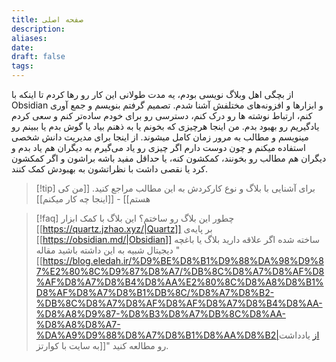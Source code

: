 ```yaml
---
title: صفحه اصلی
description: 
aliases: 
date: 
draft: false
tags:
---
```

از بچگی اهل وبلاگ نویسی بودم، یه مدت طولانی این کار رو رها کردم تا اینکه با Obsidian و ابزارها و افزونه‌های مختلفش آشنا شدم. تصمیم گرفتم بنویسم و جمع آوری کنم، ارتباط نوشته ها رو درک کنم، دسترسی رو برای خودم ساده‌تر کنم و سعی کردم یادگیریم رو بهبود بدم.
من اینجا هرچیزی که بخونم یا به ذهنم بیاد یا گوش بدم یا ببینم رو مینویسم و مطالب به مرور زمان کامل میشوند. از اینجا برای مدیریت دانش شخصی استفاده میکنم و چون دوست دارم اگر چیزی رو یاد می‌گیرم به دیگران هم یاد بدم و دیگران هم مطالب رو بخونند، کمکشون کنه، یا حداقل مفید باشه براشون و اگر کمکشون کرد یا نقصی داشت با نظراتشون به بهبودش کمک کنند.

>[!tip] برای آشنایی با بلاگ و نوع کارکردش به این مطالب مراجع کنید.
>[[من کی هستم]] - [[اینجا چه کار میکنم]] 

>[!faq] چطور این بلاگ رو ساختم؟
>این بلاگ با کمک ابزار [[https://quartz.jzhao.xyz/|Quartz]] بر پایه‌ی [[https://obsidian.md/|Obsidian]] ساخته شده اگر علاقه دارید بلاگ یا باغچه دیجیتال شبیه به این داشته باشید مقاله "[[https://blog.eledah.ir/%D9%BE%D8%B1%D9%88%DA%98%D9%87%E2%80%8C%D9%87%D8%A7/%DB%8C%D8%A7%D8%AF%D8%AF%D8%A7%D8%B4%D8%AA%E2%80%8C%D8%A8%D8%B1%D8%AF%D8%A7%D8%B1%DB%8C/%D8%A7%D8%B2-%DB%8C%D8%A7%D8%AF%D8%AF%D8%A7%D8%B4%D8%AA-%D8%A8%D9%87-%D8%B3%D8%A7%DB%8C%D8%AA-%D8%A8%D8%A7-%DA%A9%D9%88%D8%A7%D8%B1%D8%AA%D8%B2|از یادداشت به سایت با کوارتز]]" رو مطالعه کنید.